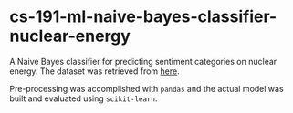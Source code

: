 # cs-191-ml-naive-bayes-classifier-nuclear-energy

A Naive Bayes classifier for predicting sentiment categories on nuclear energy. The dataset was retrieved from [here](https://www.figure-eight.com/data-for-everyone).

Pre-processing was accomplished with `pandas` and the actual model was built and evaluated using `scikit-learn`. 
